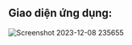 ## Giao diện ứng dụng:
![Screenshot 2023-12-08 235655](https://github.com/nguyendzuet/chatApplication/assets/124431350/906831ce-7d4f-406a-a982-fd54cdee5da5)
